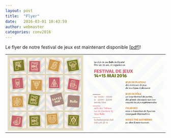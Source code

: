 ```yaml
---
layout: post
title:  "Flyer"
date:   2016-03-01 10:43:59
author: webmaster
categories: conv2016
---
```


Le flyer de notre festival de jeux est maintenant disponible [[pdf](assets/Conv-Flyer-WEB-UL.pdf)]!
<table>
  <tr>
    <td> <img src="assets/Conv-Flyer-WEB.jpg" alt="FlyerA" style="width: 300px;"/> </td>
    <td> <img src="assets/Conv-Flyer-WEB2.jpg" alt="FlyerB" style="width: 300px;"/> </td> 
</table>



